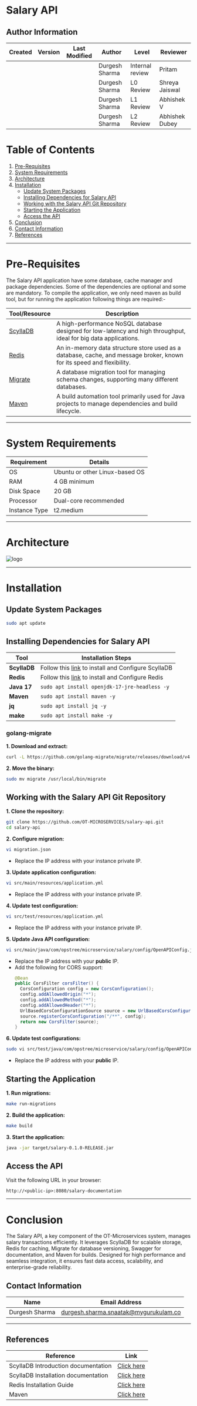 
# Salary API

## Author Information

| **Created**       | **Version** | **Last Modified** | **Author**        | **Level**            | **Reviewer**  |
|--------------------|-------------|-------------------|-------------------|----------------------|---------------|
|          |           |         |  Durgesh Sharma   | Internal review      | Pritam        |
|          |           |         |   Durgesh Sharma  | L0 Review            | Shreya Jaiswal|
|          |             |                   | Durgesh Sharma   | L1 Review            | Abhishek V    |
|          |             |                   |  Durgesh Sharma  | L2 Review            | Abhishek Dubey    |

# Table of Contents

1. [Pre-Requisites](#pre-requisites)
2. [System Requirements](#system-requirements)
3. [Architecture](#architecture)
4. [Installation](#installation)
   - [Update System Packages](#update-system-packages)
   - [Installing Dependencies for Salary API](#installing-dependencies-for-salary-api)
   - [Working with the Salary API Git Repository](#working-with-the-salary-api-git-repository)
   - [Starting the Application](#starting-the-application)
   - [Access the API](#access-the-api)
5. [Conclusion](#conclusion)
6. [Contact Information](#contact-information)
7. [References](#references)


---

# Pre-Requisites
The Salary API application have some database, cache manager and package dependencies. Some of the dependencies are optional and some are mandatory. To compile the application, we only need maven as build tool, but for running the application following things are required:-



| Tool/Resource                          | Description                                                                                              |
|----------------------------------------|----------------------------------------------------------------------------------------------------------|
| [ScyllaDB](https://www.scylladb.com/)  | A high-performance NoSQL database designed for low-latency and high throughput, ideal for big data applications. |
| [Redis](https://redis.io/)             | An in-memory data structure store used as a database, cache, and message broker, known for its speed and flexibility. |
| [Migrate](https://github.com/golang-migrate/migrate) | A database migration tool for managing schema changes, supporting many different databases.            |
| [Maven](https://maven.apache.org/)     | A build automation tool primarily used for Java projects to manage dependencies and build lifecycle.     |

---

# System Requirements

| Requirement   | Details                      |
|---------------|------------------------------|
| OS            | Ubuntu or other Linux-based OS |
| RAM           | 4 GB minimum                |
| Disk Space    | 20 GB                       |
| Processor     | Dual-core recommended       |
| Instance Type | t2.medium                   |

---

# Architecture

![logo](https://blogger.googleusercontent.com/img/b/R29vZ2xl/AVvXsEiuRhRs1-8S8j6QR7e6XYG2y-4hVo8bOz656bCQ1_pTv6R9ty6W6XC5r0oQ_C-58hFb__dtbHCpgP9VVhlgXtA2MUbAhdlQVtEiX-rG00TZKmEE-VXnA0069mT-LKO0z1FPkhmz4xICp0LnHNu-k2eRjxXyDLf9rRtB4kljiUWPC09WSd2xpyrybH8EEaU/s16000/archi.png)

---

# Installation

## Update System Packages
```bash
sudo apt update
```
## Installing Dependencies for Salary API
| **Tool**      | **Installation Steps**                                                                                 |
|-----------|---------------------------------------------------------------------------------------------------|
| **ScyllaDB**  | Follow this [link]() to install and Configure ScyllaDB                                                          |
| **Redis**      | Follow this [link](https://github.com/snaatak-Downtime-Crew/Documentation/blob/SCRUMS-84-PRINCE/ot-ms-understanding/redis/poc/README.md) to install and Configure Redis                                                             |
| **Java 17**   | `sudo apt install openjdk-17-jre-headless -y`                                                     |
| **Maven**     | `sudo apt install maven -y`                                                                       |
| **jq**        | `sudo apt install jq -y`                                                                          |
| **make**      | `sudo apt install make -y`                                                                        |

### golang-migrate
**1. Download and extract:**
   ```bash
   curl -L https://github.com/golang-migrate/migrate/releases/download/v4.15.2/migrate.linux-amd64.tar.gz | tar xvz
   ```

**2. Move the binary:**
   ```bash
   sudo mv migrate /usr/local/bin/migrate
   ```

## Working with the Salary API Git Repository
**1. Clone the repository:**
   ```bash
   git clone https://github.com/OT-MICROSERVICES/salary-api.git
   cd salary-api
   ```

**2. Configure migration:**
   ```bash
   vi migration.json
   ```
   - Replace the IP address with your instance  private IP.

**3. Update application configuration:**
   ```bash
   vi src/main/resources/application.yml
   ```
   - Replace the IP address with your instance private IP.

**4. Update test configuration:**
   ```bash
   vi src/test/resources/application.yml
   ```
   - Replace the IP address with your instance private IP.

**5. Update Java API configuration:**
   ```bash
   vi src/main/java/com/opstree/microservice/salary/config/OpenAPIConfig.java
   ```
   - Replace the IP address with your **public** IP.
   - Add the following for CORS support:
     ```java
     @Bean
     public CorsFilter corsFilter() {
       CorsConfiguration config = new CorsConfiguration();
       config.addAllowedOrigin("*");
       config.addAllowedMethod("*");
       config.addAllowedHeader("*");
       UrlBasedCorsConfigurationSource source = new UrlBasedCorsConfigurationSource();
       source.registerCorsConfiguration("/**", config);
       return new CorsFilter(source);
     }
     ```

**6. Update test configurations:**
   ```bash
   sudo vi src/test/java/com/opstree/microservice/salary/config/OpenAPIConfigTests.java
   ```
   - Replace the IP address with your **public** IP.

## Starting the Application

**1. Run migrations:**
   ```bash
   make run-migrations
   ```

**2. Build the application:**
   ```bash
   make build
   ```

**3. Start the application:**
   ```bash
   java -jar target/salary-0.1.0-RELEASE.jar
   ```

## Access the API
Visit the following URL in your browser:
```
http://<public-ip>:8080/salary-documentation
```

---

# Conclusion
The Salary API, a key component of the OT-Microservices system, manages salary transactions efficiently. It leverages ScyllaDB for scalable storage, Redis for caching, Migrate for database versioning, Swagger for documentation, and Maven for builds. Designed for high performance and seamless integration, it ensures fast data access, scalability, and enterprise-grade reliability.


## Contact Information
| **Name**           | **Email Address**                                 |
|----------------|-----------------------------------------------|
| Durgesh Sharma | durgesh.sharma.snaatak@mygurukulam.co         |


---

## References
| Reference               | Link                                                                           |
|-------------------------|--------------------------------------------------------------------------------|
| ScyllaDB Introduction documentation    | [Click here](https://github.com/duggu7055/Snaatak/blob/main/Sprint1/Scylla%20documentation/Readme.md)                             |
| ScyllaDB Installation documentation    | [Click here](https://docs.github.com)                             |
| Redis Installation Guide              | [Click here](https://github.com/snaatak-Downtime-Crew/Documentation/blob/SCRUMS-84-PRINCE/ot-ms-understanding/redis/poc/README.md)                               |
| Maven                   | [Click here](https://maven.apache.org/what-is-maven.html)                                           |



